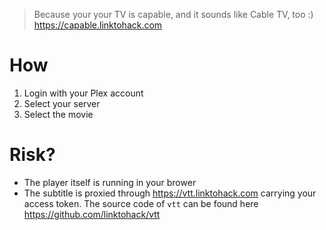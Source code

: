 > Because your your TV is capable, and it sounds like Cable TV, too :) https://capable.linktohack.com

# How

1. Login with your Plex account
2. Select your server
3. Select the movie

# Risk?

- The player itself is running in your brower
- The subtitle is proxied through https://vtt.linktohack.com carrying your access token. The source code of `vtt` can be found here https://github.com/linktohack/vtt
